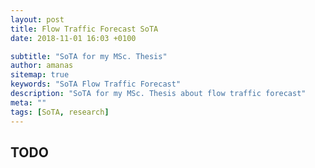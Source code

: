 ```yaml
---
layout: post
title: Flow Traffic Forecast SoTA
date: 2018-11-01 16:03 +0100

subtitle: "SoTA for my MSc. Thesis"
author: amanas
sitemap: true
keywords: "SoTA Flow Traffic Forecast"
description: "SoTA for my MSc. Thesis about flow traffic forecast"
meta: ""
tags: [SoTA, research]
---
```


TODO
----
